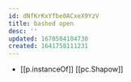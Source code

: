 ```yaml
---
id: dNfKrKxYfbe0ACxeX9YzV
title: bashed open
desc: ''
updated: 1670504104730
created: 1641758111231
---
```




- [[p.instanceOf]] [[pc.Shapow]]
